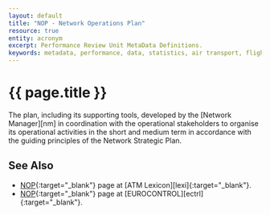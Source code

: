 ```yaml
---
layout: default
title: "NOP - Network Operations Plan"
resource: true
entity: acronym
excerpt: Performance Review Unit MetaData Definitions.
keywords: metadata, performance, data, statistics, air transport, flights, europe, delay, safety
---
```

# {{ page.title }}

The plan, including its supporting tools, developed by the
[Network Manager][nm]
in coordination with the operational stakeholders to organise its operational
activities in the short and medium term in accordance with the guiding
principles of the Network Strategic Plan.


## See Also

* [NOP][nopLEXI]{:target="_blank"} page at [ATM Lexicon][lexi]{:target="_blank"}.
* [NOP][nopECTRL]{:target="_blank"} page at [EUROCONTROL][ectrl]{:target="_blank"}.

[nm-cfmu]: <{{ "/references/acronym/nm-cfmu.html" | prepend: site.baseurl | prepend: site.url }}> "NM"
[nopLEXI]: <https://ext.eurocontrol.int/lexicon/index.php/Network_Operations_Plan> "NOP - ATM Lexicon"
[nopECTRL]: <http://www.eurocontrol.int/operations-planning> "NOP - EUROCONTROL"
